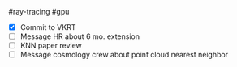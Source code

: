 #ray-tracing #gpu
- [x] Commit to VKRT
- [ ] Message HR about 6 mo. extension
- [ ] KNN paper review
- [ ] Message cosmology crew about point cloud nearest neighbor